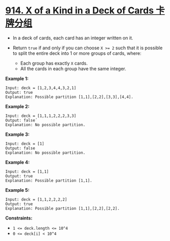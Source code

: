 # [914. X of a Kind in a Deck of Cards 卡牌分组](https://leetcode.com/problems/x-of-a-kind-in-a-deck-of-cards/)

* In a deck of cards, each card has an integer written on it.

* Return `true` if and only if you can choose `X >= 2` such that it is possible to split the entire deck into 1 or more groups of cards, where:
  * Each group has exactly `X` cards.
  * All the cards in each group have the same integer.



**Example 1:**

```
Input: deck = [1,2,3,4,4,3,2,1]
Output: true
Explanation: Possible partition [1,1],[2,2],[3,3],[4,4].
```

**Example 2:**

```
Input: deck = [1,1,1,2,2,2,3,3]
Output: false´
Explanation: No possible partition.
```

**Example 3:**

```
Input: deck = [1]
Output: false
Explanation: No possible partition.
```

**Example 4:**

```
Input: deck = [1,1]
Output: true
Explanation: Possible partition [1,1].
```

**Example 5:**

```
Input: deck = [1,1,2,2,2,2]
Output: true
Explanation: Possible partition [1,1],[2,2],[2,2].
```

 

**Constraints:**

- `1 <= deck.length <= 10^4`
- `0 <= deck[i] < 10^4`